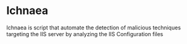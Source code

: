 # Ichnaea
Ichnaea is script that automate the detection of malicious techniques targeting the IIS server by analyzing the IIS Configuration files

